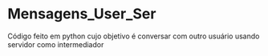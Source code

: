# Mensagens_User_Ser
 Código feito em python cujo objetivo é conversar com outro usuário usando servidor como intermediador
